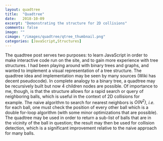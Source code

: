 ```yaml
---
layout: quadtree
title:  "Quadtree"
date:   2018-10-09
excerpt: "Demonstrating the structure for 2D collisions"
comments: false
image: ""
cimage: "/images/quadtree/qtree_thumbnail.png"
categories: [JavaScript,Structures]
---
```


The quadtree post serves two purposes: to learn JavaScript in order to make interactive
code run on the site, and to gain more experience with tree structures. I had been playing
around with binary trees and graphs, and wanted to implement a visual
representation of a tree structure. The quadtree idea and implementation may be seen by many sources
(Wiki has decent pseudocode). In complete analogy to a binary tree, a quadtree
may be recursively built but now 4 children nodes are possible.
Of importance to me, though, is that the structure allows for a rapid search or query
of neighboring balls, which is useful in the context of 2D collisions for example.
The naive algorithm to search for nearest neighbors is <i>O(N<sup>2</sup>)</i>,
<i>i.e.</i> for each ball, one must check the position of every other ball which is a
double for-loop algorithm (with some minor optimizations that are possible). The
quadtree may be used in order to return a sub-list of balls that are in the vicinity
of the ball in question; the result may then be used for collision detection, which
is a significant improvement relative to the naive approach for many balls.